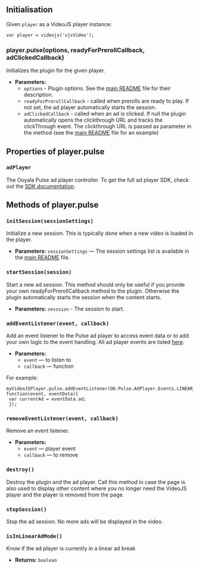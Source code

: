 ## Initialisation
Given `player` as a VideoJS player instance:
```
var player = videojs('vjsVideo');
```


### player.pulse(options, readyForPrerollCallback, adClickedCallback)

Initializes the plugin for the given player.

 * **Parameters:**
   * `options` - Plugin options. See the [main README](https://github.com/ooyala/pulse-sdk-html5-2.x-plugin-videojs) file for their description.
   * `readyForPrerollCallback` - called when prerolls are ready to play. If not set, the ad player automatically starts the session.
   * `adClickedCallback` - called when an ad is clicked. If null the plugin automatically opens the clickthrough URL and tracks the clickThrough event. The  clickthrough URL is passed as parameter in the method (see the [main README](https://github.com/ooyala/pulse-sdk-html5-2.x-plugin-jw7) file for an example)

## Properties of player.pulse

### `adPlayer`

The Ooyala Pulse ad player controller. To get the full ad player SDK, check out the [SDK documentation](http://pulse-sdks.ooyala.com/pulse-html5/latest/index.html).

## Methods of player.pulse

### `initSession(sessionSettings)`

Initialize a new session. This is typically done when a new video is loaded in the player.

 * **Parameters:** `sessionSettings`  — The session settings list is available in the [main README](https://github.com/ooyala/pulse-sdk-html5-2.x-plugin-videojs) file.

### `startSession(session)`

Start a new ad session. This method should only be useful if you provide your own readyForPrerollCallback method to the plugin. Otherwise the plugin automatically starts the session when the content starts.
 * **Parameters:** `sesssion` - The session to start.

### `addEventListener(event, callback)`

Add an event listener to the Pulse ad player to access event data or to add your own logic to the event handling. All ad player events are listed [here](http://pulse-sdks.ooyala.com/pulse-html5/latest/OO.Pulse.AdPlayer.Events.html).

 * **Parameters:**
   * `event` — to listen to
   * `callback` — function

For example:
```
myVideoJSPlayer.pulse.addEventListener(OO.Pulse.AdPlayer.Events.LINEAR_AD_STARTED, function(event, eventData){
 var currentAd = eventData.ad;
 });
```

### `removeEventListener(event, callback)`

Remove an event listener.

 * **Parameters:**
   * `event` — player event
   * `callback` — to remove

### `destroy()`

Destroy the plugin and the ad player. Call this method in case the page is also used to display other content where you no longer need the VideoJS player and the player is removed from the page.

### `stopSession()`

Stop the ad session. No more ads will be displayed in the video.

### `isInLinearAdMode()`

Know if the ad player is currently in a linear ad break

 * **Returns:** `boolean`

